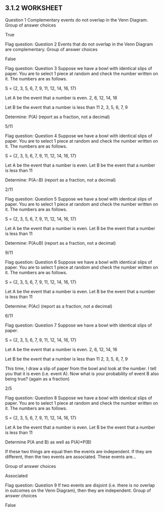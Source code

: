 ## 3.1.2 WORKSHEET
Question 1
Complementary events do not overlap in the Venn Diagram.
Group of answer choices

True

Flag question: Question 2
Events that do not overlap in the Venn Diagram are complementary.
Group of answer choices


False

Flag question: Question 3
Suppose we have a bowl with identical slips of paper.  You are to select 1 piece at random and check
the number written on it.  The numbers are as follows.

S = {2, 3, 5, 6, 7, 9, 11, 12, 14, 16, 17}

Let A be the event that a number is even.
2, 6, 12, 14, 16

Let B be the event that a number is less than 11
2, 3, 5, 6, 7, 9

Determine:  P(A)         (report as a fraction, not a decimal)

5/11


Flag question: Question 4
Suppose we have a bowl with identical slips of paper. You are to select 1 piece at random and check
the number written on it. The numbers are as follows.

S = {2, 3, 5, 6, 7, 9, 11, 12, 14, 16, 17}

Let A be the event that a number is even.
Let B be the event that a number is less than 11

Determine: P(A∩B) (report as a fraction, not a decimal)

2/11

Flag question: Question 5
Suppose we have a bowl with identical slips of paper. You are to select 1 piece at random and check
the number written on it. The numbers are as follows.

S = {2, 3, 5, 6, 7, 9, 11, 12, 14, 16, 17}

Let A be the event that a number is even.
Let B be the event that a number is less than 11

Determine: P(A∪B) (report as a fraction, not a decimal)

9/11


Flag question: Question 6
Suppose we have a bowl with identical slips of paper. You are to select 1 piece at random and check
the number written on it. The numbers are as follows.

S = {2, 3, 5, 6, 7, 9, 11, 12, 14, 16, 17}

Let A be the event that a number is even.
Let B be the event that a number is less than 11

Determine: P(Ac) (report as a fraction, not a decimal)

6/11


Flag question: Question 7
Suppose we have a bowl with identical slips of paper.

S = {2, 3, 5, 6, 7, 9, 11, 12, 14, 16, 17}

Let A be the event that a number is even.
2, 6, 12, 14, 16

Let B be the event that a number is less than 11
2, 3, 5, 6, 7, 9

This time, I draw a slip of paper from the bowl and look at the number.  I tell you that it is even (i.e. event A).
Now what is your probability of event B also being true?  (again as a fraction)

2/5

Flag question: Question 8
Suppose we have a bowl with identical slips of paper. You are to select 1 piece at random and check
the number written on it. The numbers are as follows.

S = {2, 3, 5, 6, 7, 9, 11, 12, 14, 16, 17}

Let A be the event that a number is even.
Let B be the event that a number is less than 11

Determine P(A and B) as well as P(A)*P(B)

If these two things are equal then the events are independent.
If they are different, then the two events are associated.
These events are...

Group of answer choices

Associated


Flag question: Question 9
If two events are disjoint (i.e. there is no overlap in outcomes on the Venn Diagram), then they are independent.
Group of answer choices


False
